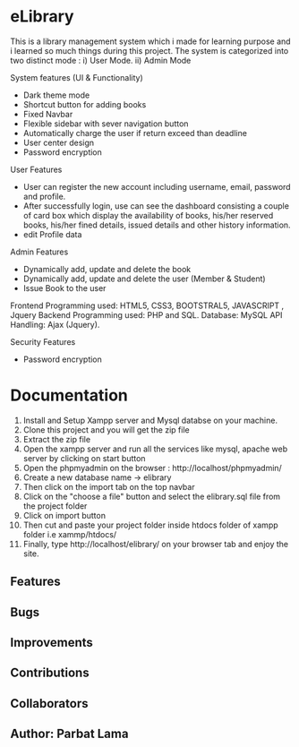 # eLibrary
This is a library management system which i made for learning purpose and i learned so much things during this project. The system is categorized into two distinct mode :
i) User Mode.  ii) Admin Mode

System features (UI & Functionality)
- Dark theme mode
- Shortcut button for adding books
- Fixed Navbar
- Flexible sidebar with sever navigation button
- Automatically charge the user if return exceed than deadline
- User center design 
- Password encryption

User Features
- User can register the new account including username, email, password and profile.
- After successfully login, use can see the dashboard consisting a couple of card box which display the availability of books, his/her reserved books, his/her fined details, issued details and other history information.
- edit Profile data 

Admin Features
- Dynamically add, update and delete the book 
- Dynamically add, update and delete the user (Member & Student) 
- Issue Book to the user

Frontend Programming used: HTML5, CSS3, BOOTSTRAL5, JAVASCRIPT , Jquery
Backend Programming used: PHP and SQL.
Database: MySQL
API Handling: Ajax (Jquery).

Security Features
- Password encryption




# Documentation
1. Install and Setup Xampp server and Mysql databse on your machine.
2. Clone this project and you will get the zip file
3. Extract the zip file
4. Open the xampp server and run all the services like mysql, apache web server by clicking on start button
5. Open the phpmyadmin on the browser : http://localhost/phpmyadmin/
6. Create a new database name ->   elibrary
7. Then click on the import tab on the top navbar 
8. Click on the "choose a file" button and select the elibrary.sql file from the project folder
9. Click on import button 
10. Then cut and paste your project folder inside htdocs folder of xampp folder i.e  xammp/htdocs/
11. Finally, type http://localhost/elibrary/ on your browser tab and enjoy the site.



## Features



## Bugs


## Improvements


## Contributions


## Collaborators



## Author:  Parbat Lama
